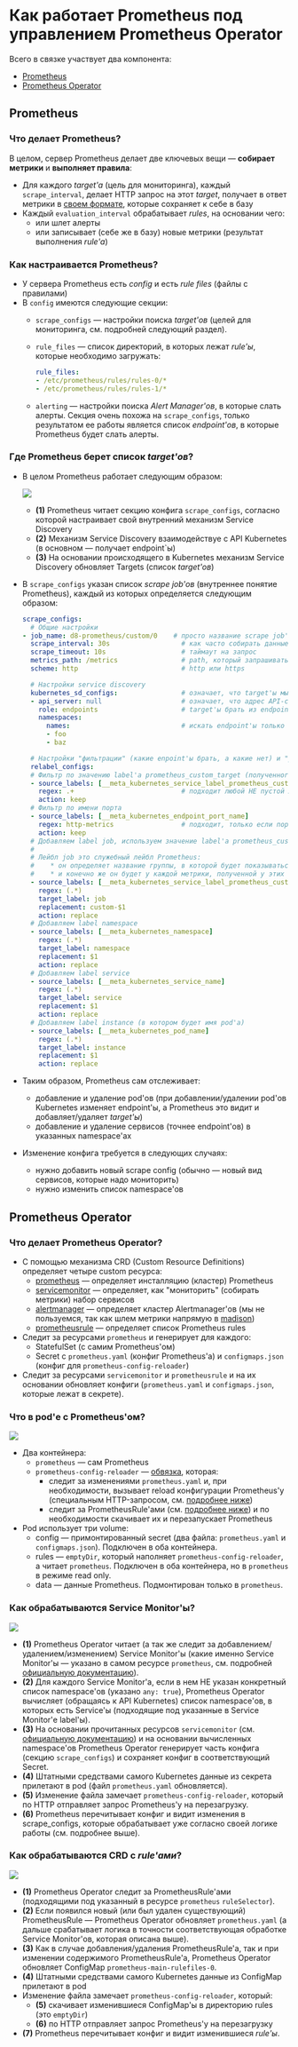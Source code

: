 <!-- Исходник картинок: https://docs.google.com/drawings/d/1KMgawZD4q7jEYP-_g6FvUeJUaT3edro_u6_RsI3ZVvQ/edit -->

Как работает Prometheus под управлением Prometheus Operator
===========================================================

Всего в связке участвует два компонента:
* [Prometheus](#prometheus)
* [Prometheus Operator](#prometheus-operator)

Prometheus
----------

### Что делает Prometheus?

В целом, сервер Prometheus делает две ключевых вещи — **собирает метрики** и **выполняет правила**:
* Для каждого *target'а* (цель для мониторинга), каждый `scrape_interval`, делает HTTP запрос на этот *target*, получает в ответ метрики в [своем формате](https://github.com/prometheus/docs/blob/master/content/docs/instrumenting/exposition_formats.md#text-format-details), которые сохраняет к себе в базу
* Каждый `evaluation_interval` обрабатывает *rules*, на основании чего:
    * или шлет алерты
    * или записывает (себе же в базу) новые метрики (результат выполнения *rule'а*)

### Как настраивается Prometheus?

* У сервера Prometheus есть *config* и есть *rule files* (файлы с правилами)
* В `config` имеются следующие секции:
    * `scrape_configs` — настройки поиска *target'ов* (целей для мониторинга, см. подробней следующий раздел).
    * `rule_files` — список директорий, в которых лежат *rule'ы*, которые необходимо загружать:

        ```yaml
        rule_files:
        - /etc/prometheus/rules/rules-0/*
        - /etc/prometheus/rules/rules-1/*
        ```
    * `alerting` — настройки поиска *Alert Manager'ов*, в которые слать алерты. Секция очень похожа на `scrape_configs`, только результатом ее работы является список *endpoint'ов*, в которые Prometheus будет слать алерты.

### Где Prometheus берет список *target'ов*?

* В целом Prometheus работает следующим образом:

    ![](img/targets.png)

    * **(1)** Prometheus читает секцию конфига `scrape_configs`, согласно которой настраивает свой внутренний механизм Service Discovery
    * **(2)** Механизм Service Discovery взаимодействуе с API Kubernetes (в основном — получает endpoint`ы)
    * **(3)** На основании происходящего в Kubernetes механизм Service Discovery обновляет Targets (список *target'ов*)
* В `scrape_configs` указан список *scrape job'ов* (внутреннее понятие Prometheus), каждый из которых определяется следующим образом:

    ```yaml
    scrape_configs:
      # Общие настройки
    - job_name: d8-prometheus/custom/0    # просто название scrape job'а, показывается в разделе Service Discovery
      scrape_interval: 30s                  # как часто собирать данные
      scrape_timeout: 10s                   # таймаут на запрос
      metrics_path: /metrics                # path, который запрашивать
      scheme: http                          # http или https

      # Настройки service discovery
      kubernetes_sd_configs:                # означает, что target'ы мы получаем из Kubernetes
      - api_server: null                    # означает, что адрес API-сервера использовать из переменных окружения (которые есть в каждом pod'е)
        role: endpoints                     # target'ы брать из endpoint'ов
        namespaces:
          names:                            # искать endpoint'ы только в этих namespace'ах
          - foo
          - baz

      # Настройки "фильтрации" (какие enpoint'ы брать, а какие нет) и "релейблинга" (какие лейблы добавить или удалить, на все получаемые метрики)
      relabel_configs:
      # Фильтр по значению label'а prometheus_custom_target (полученного из связанного с endpoint'ом service'а)
      - source_labels: [__meta_kubernetes_service_label_prometheus_custom_target]
        regex: .+                           # подходит любой НЕ пустой лейбл
        action: keep
      # Фильтр по имени порта
      - source_labels: [__meta_kubernetes_endpoint_port_name]
        regex: http-metrics                 # подходит, только если порт называется http-metrics
        action: keep
      # Добавляем label job, используем значение label'а prometheus_custom_target у service'а, к которому добавляем префикс "custom-"
      #
      # Лейбл job это служебный лейбл Prometheus:
      #    * он определяет название группы, в которой будет показываться target на странице targets
      #    * и конечно же он будет у каждой метрики, полученной у этих target'ов, чтобы можно было удобно фильтровать в rule'ах и dashboard'ах
      - source_labels: [__meta_kubernetes_service_label_prometheus_custom_target]
        regex: (.*)
        target_label: job
        replacement: custom-$1
        action: replace
      # Добавляем label namespace
      - source_labels: [__meta_kubernetes_namespace]
        regex: (.*)
        target_label: namespace
        replacement: $1
        action: replace
      # Добавляем label service
      - source_labels: [__meta_kubernetes_service_name]
        regex: (.*)
        target_label: service
        replacement: $1
        action: replace
      # Добавляем label instance (в котором будет имя pod'а)
      - source_labels: [__meta_kubernetes_pod_name]
        regex: (.*)
        target_label: instance
        replacement: $1
        action: replace
    ```
* Таким образом, Prometheus сам отслеживает:
    * добавление и удаление pod'ов (при добавлении/удалении pod'ов Kubernetes изменяет endpoint'ы, а Prometheus это видит и добавляет/удаляет *target'ы*)
    * добавление и удаление сервисов (точнее endpoint'ов) в указанных namespace'ах
* Изменение конфига требуется в следующих случаях:
    * нужно добавить новый scrape config (обычно — новый вид сервисов, которые надо мониторить)
    * нужно изменить список namespace'ов


Prometheus Operator
-------------------

### Что делает Prometheus Operator?

* С помощью механизма CRD (Custom Resource Definitions) определяет четыре custom ресурса:
    * [prometheus](https://github.com/coreos/prometheus-operator/blob/master/Documentation/api.md#prometheus) — определяет инсталляцию (кластер) Prometheus
    * [servicemonitor](https://github.com/coreos/prometheus-operator/blob/master/Documentation/api.md#servicemonitor) — определяет, как "мониторить" (собирать метрики) набор сервисов
    * [alertmanager](https://github.com/coreos/prometheus-operator/blob/master/Documentation/api.md#alertmanager) — определяет кластер Alertmanager'ов (мы не пользуемся, так как шлем метрики напрямую в [madison](https://madison.flant.com/))
    * [prometheusrule](https://github.com/coreos/prometheus-operator/blob/master/Documentation/api.md#prometheusrule) — определяет список Prometheus rules
* Следит за ресурсами `prometheus` и генерирует для каждого:
    * StatefulSet (с самим Prometheus'ом)
    * Secret с `prometheus.yaml` (конфиг Prometheus'а) и `configmaps.json` (конфиг для `prometheus-config-reloader`)
* Следит за ресурсами `servicemonitor` и `prometheusrule` и на их основании обновляет конфиги (`prometheus.yaml` и `configmaps.json`, которые лежат в секрете).

### Что в pod'е с Prometheus'ом?

![](img/pod.png)

* Два контейнера:
    * `prometheus` — сам Prometheus
    * `prometheus-config-reloader` — [обвязка](https://github.com/coreos/prometheus-operator/tree/master/cmd/prometheus-config-reloader), которая:
        * следит за изменениями `prometheus.yaml` и, при необходимости, вызывает reload конфигурации Prometheus'у (специальным HTTP-запросом, см. [подробнее ниже](#как-обрабатываются-service-monitorы))
        * следит за PrometheusRule'ами (см. [подробнее ниже](#как-обрабатываются-crd-с-ruleами)) и по необходимости скачивает их и перезапускает Prometheus
* Pod использует три volume:
    * config — примонтированный secret (два файла: `prometheus.yaml` и `configmaps.json`). Подключен в оба контейнера.
    * rules — `emptyDir`, который наполняет `prometheus-config-reloader`, а читает `prometheus`. Подключен в оба контейнера, но в `prometheus` в режиме read only.
    * data — данные Prometheus. Подмонтирован только в `prometheus`.


### Как обрабатываются Service Monitor'ы?

![](img/servicemonitors.png)

* **(1)** Prometheus Operator читает (а так же следит за добавлением/удалением/изменением) Service Monitor'ы (какие именно Service Monitor'ы — указано в самом ресурсе `prometheus`, см. подробней [официальную документацию](https://github.com/coreos/prometheus-operator/blob/master/Documentation/api.md#prometheusspec)).
* **(2)** Для каждого Service Monitor'а, если в нем НЕ указан конкретный список namespace'ов (указано `any: true`), Prometheus Operator вычисляет (обращаясь к API Kubernetes) список namespace'ов, в которых есть Service'ы (подходящие под указанные в Service Monitor'е label'ы).
* **(3)** На основании прочитанных ресурсов `servicemonitor` (см. [официальную документацию](https://github.com/coreos/prometheus-operator/blob/master/Documentation/api.md#servicemonitorspec)) и на основании вычисленных namespace'ов Prometheus Operator генерирует часть конфига (секцию `scrape_configs`) и сохраняет конфиг в соответствующий Secret.
* **(4)** Штатными средствами самого Kubernetes данные из секрета прилетают в pod (файл `prometheus.yaml` обновляется).
* **(5)** Изменение файла замечает `prometheus-config-reloader`, который по HTTP отправляет запрос Prometheus'у на перезагрузку.
* **(6)** Prometheus перечитывает конфиг и видит изменения в scrape_configs, которые обрабатывает уже согласно своей логике работы (см. подробнее выше).

### Как обрабатываются CRD с *rule'ами*?

![](img/rules.png)

* **(1)** Prometheus Operator следит за PrometheusRule'ами (подходящими под указанный в ресурсе `prometheus` `ruleSelector`).
* **(2)** Если появился новый (или был удален существующий) PrometheusRule — Prometheus Operator обновляет `prometheus.yaml` (а дальше срабатывает логика в точности соответствующая обработке Service Monitor'ов, которая описана выше).
* **(3)** Как в случае добавления/удаления PrometheusRule'а, так и при изменении содержимого PrometheusRule'а, Prometheus Operator обновляет ConfigMap `prometheus-main-rulefiles-0`.
* **(4)** Штатными средствами самого Kubernetes данные из ConfigMap прилетают в pod
* Изменение файла замечает `prometheus-config-reloader`, который:
    * **(5)** скачивает изменившиеся ConfigMap'ы в директорию rules (это `emptyDir`)
    * **(6)** по HTTP отправляет запрос Prometheus'у на перезагрузку
* **(7)** Prometheus перечитывает конфиг и видит изменившиеся *rule'ы*.
